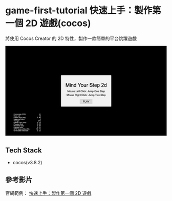 # game-first-tutorial 快速上手：製作第一個 2D 遊戲(cocos)

將使用 Cocos Creator 的 2D 特性，製作一款簡單的平台跳躍遊戲

![game-image](assets/Images/game-image.png)

## Tech Stack

- cocos(v3.8.2)

## 參考影片

官網範例：
[快速上手：製作第一個 2D 遊戲](https://arc.net/l/quote/rvhnhrdf)
